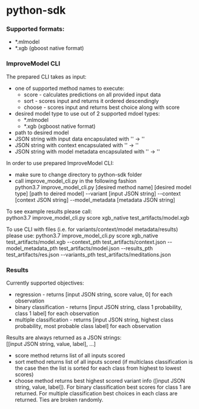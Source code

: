 # python-sdk

### Supported formats:
 - *.mlmodel
 - *.xgb (gboost native format) 

### ImproveModel CLI
The prepared CLI takes as input:
 - one of supported method names to execute:
    - score - calculates predictions on all provided input data
    - sort - scores input and returns it ordered descendingly
    - choose - scores input and returns best choice along with score
 - desired model type to use out of 2 supported mdoel types:
    - *.mlmodel
    - *.xgb (xgboost native format)
 - path to desired model
 - JSON string with input data encapsulated with '' -> '<json string>'
 - JSON string with context encapsulated with '' -> '<json string>'
 - JSON string with model metadata encapsulated with '' -> '<json string>'

In order to use prepared ImproveModel CLI:
 - make sure to change directory to python-sdk folder
 - call improve_model_cli.py in the following fashion <br>
 python3.7 improve_model_cli.py [desired method name] [desired model type] [path to deired model] --variant [input JSON string] --context [context JSON string] --model_metadata [metadata JSON string]
 
To see example results please call: <br>
python3.7 improve_model_cli.py score xgb_native test_artifacts/model.xgb

To use CLI with files (i.e. for variants/context/model metadata/results) please use:
python3.7 improve_model_cli.py score xgb_native test_artifacts/model.xgb --context_pth test_artifacts/context.json --model_metadata_pth test_artifacts/model.json --results_pth test_artifacts/res.json --variants_pth test_artifacts/meditations.json 

### Results
Currently supported objectives:
 - regression - returns [input JSON string, score value, 0] for each observation
 - binary classification - returns [input JSON string, class 1 probability, class 1 label] for each observation
 - multiple classification - returns [input JSON string, highest class probability, most probable class label] for each observation

Results are always returned as a JSON strings: <br>
[[input JSON string, value, label], ...]
 - score method returns list of all inputs scored
 - sort method returns list of all inputs scored (if multiclass classification is the case then the list is sorted for each class from highest to lowest scores)
 - choose method returns best highest scored variant info ([input JSON string, value, label]). For binary classification best scores for class 1 are returned. For multiple classification best choices in each class are returned. Ties are broken randomly. 
   